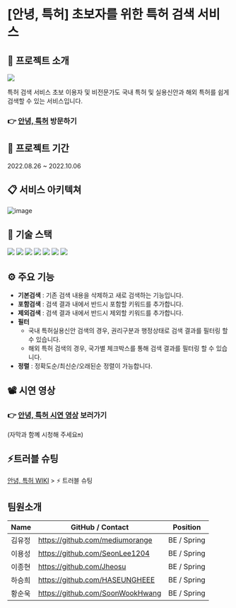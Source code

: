 # [안녕, 특허] 초보자를 위한 특허 검색 서비스
## 📢 프로젝트 소개
![](https://s3.us-west-2.amazonaws.com/secure.notion-static.com/e66c8c52-6961-43e6-9240-33e598830c9b/%EB%8C%80%ED%91%9C_%EC%9D%B4%EB%AF%B8%EC%A7%80.png?X-Amz-Algorithm=AWS4-HMAC-SHA256&X-Amz-Content-Sha256=UNSIGNED-PAYLOAD&X-Amz-Credential=AKIAT73L2G45EIPT3X45%2F20221014%2Fus-west-2%2Fs3%2Faws4_request&X-Amz-Date=20221014T061313Z&X-Amz-Expires=86400&X-Amz-Signature=94bf031a29b26d33b72f9bebe1b1d0d6ffe7460eb7010d7ac58aa8b27e905ac8&X-Amz-SignedHeaders=host&response-content-disposition=filename%20%3D%22%25EB%258C%2580%25ED%2591%259C%2520%25EC%259D%25B4%25EB%25AF%25B8%25EC%25A7%2580.png%22&x-id=GetObject)

특허 검색 서비스 초보 이용자 및 비전문가도 국내 특허 및 실용신안과 해외 특허를 쉽게 검색할 수 있는 서비스입니다.

### 👉 [안녕, 특허](http://hellopatent.site) 방문하기


## 📆 프로젝트 기간
2022.08.26 ~ 2022.10.06 <br/>


## 📋 서비스 아키텍쳐

![image](https://s3.us-west-2.amazonaws.com/secure.notion-static.com/574b205e-da8c-44bd-8c9f-1dd9f218da25/%EC%95%88%EB%85%95_%ED%8A%B9%ED%97%88_%EC%95%84%ED%82%A4%ED%85%8D%EC%B3%90.png?X-Amz-Algorithm=AWS4-HMAC-SHA256&X-Amz-Content-Sha256=UNSIGNED-PAYLOAD&X-Amz-Credential=AKIAT73L2G45EIPT3X45%2F20221005%2Fus-west-2%2Fs3%2Faws4_request&X-Amz-Date=20221005T110856Z&X-Amz-Expires=86400&X-Amz-Signature=af110e47434207c1fb210436b254a9586d158be114878f587a5ea3ab0fe88eaf&X-Amz-SignedHeaders=host&response-content-disposition=filename%20%3D%22%25EC%2595%2588%25EB%2585%2595%252C%2520%25ED%258A%25B9%25ED%2597%2588%2520%25EC%2595%2584%25ED%2582%25A4%25ED%2585%258D%25EC%25B3%2590.png%22&x-id=GetObject)

## 🚀 기술 스택
 <img src="https://img.shields.io/badge/SpringBoot-6DB33F?style=flat&logo=SpringBoot&logoColor=white"/> <img src="https://img.shields.io/badge/Java-007396?style=flat&logo=java&logoColor=white"/> <img src="https://img.shields.io/badge/Gradle-02303A?style=flat&logo=Gradle&logoColor=white"/> <img src="https://img.shields.io/badge/AmazonEC2-FF9900?style=flat&logo=AmazonEC2&logoColor=white"/> <img src="https://img.shields.io/badge/Elasticsearch-005571?style=flat&logo=Elasticsearch&logoColor=white"/>
 <img src="https://img.shields.io/badge/Logstash-005571?style=flat&logo=Logstash&logoColor=white"/> <img src="https://img.shields.io/badge/Kibana-005571?style=flat&logo=Kibana&logoColor=white"/>
## ⚙ 주요 기능
- **기본검색** : 기존 검색 내용을 삭제하고 새로 검색하는 기능입니다.
- **포함검색** : 검색 결과 내에서 반드시 포함할 키워드를 추가합니다.
- **제외검색** : 검색 결과 내에서 반드시 제외할 키워드를 추가합니다.
- **필터**
  - 국내 특허실용신안 검색의 경우, 권리구분과 행정상태로 검색 결과를 필터링 할 수 있습니다.
  - 해외 특허 검색의 경우, 국가별 체크박스를 통해 검색 결과를 필터링 할 수 있습니다.
- **정렬** : 정확도순/최신순/오래된순 정렬이 가능합니다.

## 📽 시연 영상
  
### 👉 [안녕, 특허 시연 영상](https://www.youtube.com/watch?v=E6LSRgEePyg) 보러가기 
(자막과 함꼐 시청해 주세요🔛)



## ⚡트러블 슈팅
[안녕, 특허 WIKI](https://github.com/coogle-yoriking-joriking/hello-patent/wiki) > ⚡ 트러블 슈팅

## 팀원소개
| Name                 | GitHub / Contact                                      | Position    |
|----------------------|-------------------------------------------------------|-------------|   
| 김유정                  | https://github.com/mediumorange                           | BE / Spring |
| 이용성                  | https://github.com/SeonLee1204                        | BE / Spring |
| 이종현                  | https://github.com/Jheosu                        | BE / Spring |
| 하승희                  | https://github.com/HASEUNGHEEE                        | BE / Spring |
| 황순욱                  | https://github.com/SoonWookHwang                        | BE / Spring |

